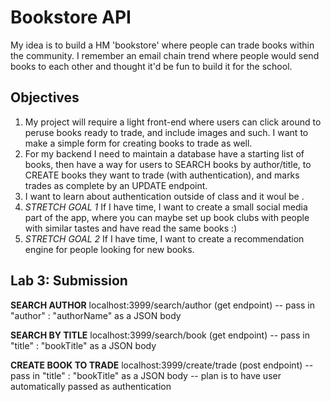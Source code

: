 # Bookstore API
My idea is to build a HM 'bookstore' where people can trade books within the community.
I remember an email chain trend where people would send books to each other and thought it'd be fun to build it for the school.

## Objectives

1. My project will require a light front-end where users can click around to peruse books ready to trade, and include images and such. I want to make a simple form for creating books to trade as well.  
2. For my backend I need to maintain a database have a starting list of books, then have a way for users to SEARCH books by author/title, to CREATE books they want to trade (with authentication), and marks trades as complete by an UPDATE endpoint.
3. I want to learn about authentication outside of class and it woul be .
4. *STRETCH GOAL 1* If I have time, I want to create a small social media part of the app, where you can maybe set up book clubs with people with similar tastes and have read the same books :)
5. *STRETCH GOAL 2* If I have time, I want to create a recommendation engine for people looking for new books. 

## Lab 3: Submission 

**SEARCH AUTHOR**
localhost:3999/search/author (get endpoint)
-- pass in "author" : "authorName" as a JSON body

**SEARCH BY TITLE**
localhost:3999/search/book (get endpoint)
-- pass in "title" : "bookTitle" as a JSON body

**CREATE BOOK TO TRADE**
localhost:3999/create/trade (post endpoint)
-- pass in "title" : "bookTitle" as a JSON body
-- plan is to have user automatically passed as authentication 


